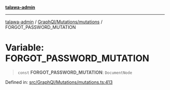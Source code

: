 [**talawa-admin**](../../../../README.md)

***

[talawa-admin](../../../../modules.md) / [GraphQl/Mutations/mutations](../README.md) / FORGOT\_PASSWORD\_MUTATION

# Variable: FORGOT\_PASSWORD\_MUTATION

> `const` **FORGOT\_PASSWORD\_MUTATION**: `DocumentNode`

Defined in: [src/GraphQl/Mutations/mutations.ts:413](https://github.com/bint-Eve/talawa-admin/blob/e05e1a03180dbbfc7ba850102958ea6b6cd4b01e/src/GraphQl/Mutations/mutations.ts#L413)
